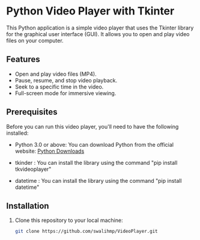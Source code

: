 # Python Video Player with Tkinter

This Python application is a simple video player that uses the Tkinter library for the graphical user interface (GUI). It allows you to open and play video files on your computer.

## Features

- Open and play video files (MP4).
- Pause, resume, and stop video playback.
- Seek to a specific time in the video.
- Full-screen mode for immersive viewing.

## Prerequisites

Before you can run this video player, you'll need to have the following installed:

- Python 3.0 or above: You can download Python from the official website: [Python Downloads](https://www.python.org/downloads/)
- tkinder : You can install the library using the command "pip install tkvideoplayer"

- datetime : You can install the library using the command "pip install datetime"
## Installation

1. Clone this repository to your local machine:

   ```bash
   git clone https://github.com/swalihmp/VideoPlayer.git
